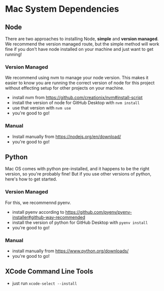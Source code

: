 # Mac System Dependencies

## Node

There are two approaches to installing Node, **simple** and **version managed**. We recommend the version managed route, but the simple method will work fine if you don't have node installed on your machine and just want to get running!

### Version Managed

We recommend using nvm to manage your node version. This makes it easier to know you are running the correct version of node for this project without effecting setup for other projects on your machine.

- install nvm from https://github.com/creationix/nvm#install-script
- install the version of node for GitHub Desktop with `nvm install`
- use that version with `nvm use`
- you're good to go!

### Manual

- Install manually from https://nodejs.org/en/download/
- you're good to go!

## Python

Mac OS comes with python pre-installed, and it happens to be the right version, so you're probably fine! But if you use other versions of python, here's how to get started.

### Version Managed

For this, we recommennd pyenv.

- install pyenv according to https://github.com/pyenv/pyenv-installer#github-way-recommended
- install the version of python for GitHub Desktop with `pyenv install`
- you're good to go!

### Manual

- install manually from https://www.python.org/downloads/
- you're good to go!

## XCode Command Line Tools

- just run `xcode-select --install`
